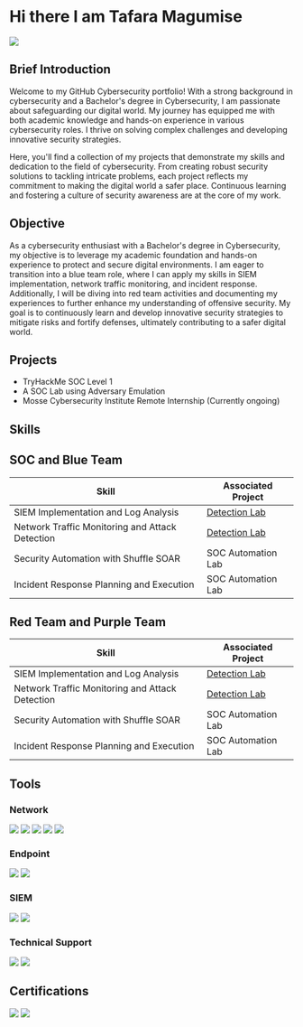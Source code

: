 # Hi there I am Tafara Magumise 
<a href="https://linkedin.com/in/tafara-magumise"><img src="https://img.shields.io/badge/-LinkedIn-0072b1?&style=for-the-badge&logo=linkedin&logoColor=white" /></a>

## Brief Introduction

Welcome to my GitHub Cybersecurity portfolio! With a strong background in cybersecurity and a Bachelor's degree in Cybersecurity, I am passionate about safeguarding our digital world. My journey has equipped me with both academic knowledge and hands-on experience in various cybersecurity roles. I thrive on solving complex challenges and developing innovative security strategies.

Here, you'll find a collection of my projects that demonstrate my skills and dedication to the field of cybersecurity. From creating robust security solutions to tackling intricate problems, each project reflects my commitment to making the digital world a safer place. Continuous learning and fostering a culture of security awareness are at the core of my work.


## Objective

As a cybersecurity enthusiast with a Bachelor's degree in Cybersecurity, my objective is to leverage my academic foundation and hands-on experience to protect and secure digital environments. I am eager to transition into a blue team role, where I can apply my skills in SIEM implementation, network traffic monitoring, and incident response. Additionally, I will be diving into red team activities and documenting my experiences to further enhance my understanding of offensive security. My goal is to continuously learn and develop innovative security strategies to mitigate risks and fortify defenses, ultimately contributing to a safer digital world.

## Projects
- TryHackMe SOC Level 1
- A SOC Lab using Adversary Emulation
- Mosse Cybersecurity Institute Remote Internship (Currently ongoing)

## Skills

## SOC and Blue Team
| Skill                                         | Associated Project         |
|-----------------------------------------------|----------------------------|
| SIEM Implementation and Log Analysis          | <a href="https://google.com">Detection Lab</a>|
| Network Traffic Monitoring and Attack Detection | <a href="https://google.com">Detection Lab</a>|
| Security Automation with Shuffle SOAR         | SOC Automation Lab|
| Incident Response Planning and Execution      | SOC Automation Lab|


## Red Team and Purple Team
| Skill                                         | Associated Project         |
|-----------------------------------------------|----------------------------|
| SIEM Implementation and Log Analysis          | <a href="https://google.com">Detection Lab</a>|
| Network Traffic Monitoring and Attack Detection | <a href="https://google.com">Detection Lab</a>|
| Security Automation with Shuffle SOAR         | SOC Automation Lab|
| Incident Response Planning and Execution      | SOC Automation Lab|


## Tools


### Network
<div>
    <img src="https://img.shields.io/badge/-Wireshark-1679A7?&style=for-the-badge&logo=Wireshark&logoColor=white" />
    <img src="https://img.shields.io/badge/-OpenVAS-00A859?&style=for-the-badge&logo=OpenVAS&logoColor=white" />
    <img src="https://img.shields.io/badge/-Snort-FF0000?&style=for-the-badge&logo=Snort&logoColor=white" />
<img src="https://img.shields.io/badge/-Nmap-4682B4?&style=for-the-badge&logo=Nmap&logoColor=white" />
<img src="https://img.shields.io/badge/-SolarWinds-FFCC33?&style=for-the-badge&logo=SolarWinds&logoColor=white" />
</div>

### Endpoint
<div>
    <img src="https://img.shields.io/badge/-Microsoft_Defender_for_Endpoint-00A4EF?&style=for-the-badge&logo=Microsoft&logoColor=white" />
    <img src="https://img.shields.io/badge/-Broadcom_Symantec-FF0000?&style=for-the-badge&logo=Symantec&logoColor=white" /> 
</div>

### SIEM
<div>
    <img src="https://img.shields.io/badge/-Splunk-000000?&style=for-the-badge&logo=Splunk&logoColor=white" />
   <img src="https://img.shields.io/badge/-LimaCharlie-007ACC?&style=for-the-badge&logo=LimaCharlie&logoColor=white" />
</div>

### Technical Support
<div>
  <img src="https://img.shields.io/badge/-Microsoft_Windows_Server-0078D4?&style=for-the-badge&logo=Windows&logoColor=white" />
  <img src="https://img.shields.io/badge/-Microsoft_Entra-0078D4?&style=for-the-badge&logo=Microsoft&logoColor=white" />
</div>

## Certifications
<div>
<img src="https://img.shields.io/badge/-Security%2B-FF0000?&style=for-the-badge&logo=CompTIA&logoColor=white" />
<img src="https://img.shields.io/badge/-ISC2_CC-00A859?&style=for-the-badge&logo=ISC2&logoColor=white" />
</div>



